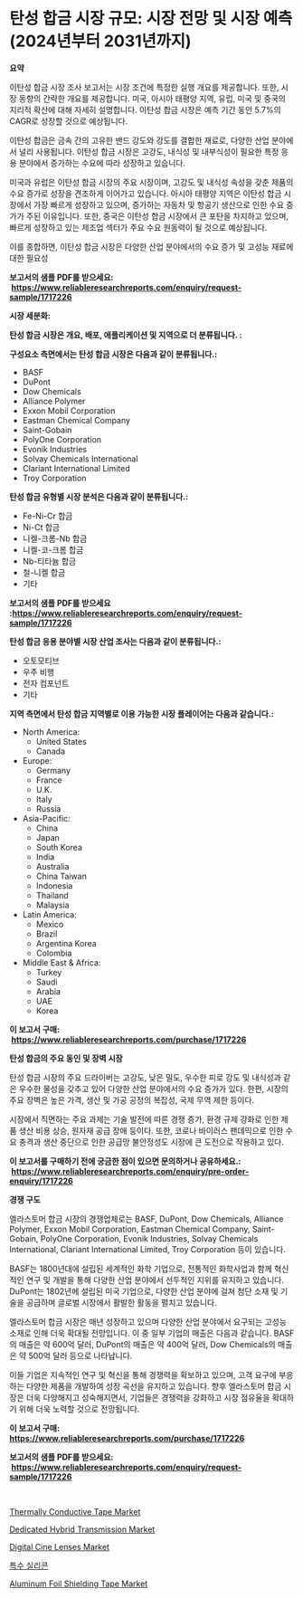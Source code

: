 <p><h1>탄성 합금 시장 규모: 시장 전망 및 시장 예측 (2024년부터 2031년까지)</h1></p><p><strong>요약</strong></p>
<p><p>이탄성 합금 시장 조사 보고서는 시장 조건에 특정한 실행 개요를 제공합니다. 또한, 시장 동향의 간략한 개요를 제공합니다. 미국, 아시아 태평양 지역, 유럽, 미국 및 중국의 지리적 확산에 대해 자세히 설명합니다. 이탄성 합금 시장은 예측 기간 동안 5.7%의 CAGR로 성장할 것으로 예상됩니다.</p><p>이탄성 합금은 금속 간의 고유한 밴드 강도와 강도를 결합한 재료로, 다양한 산업 분야에서 널리 사용됩니다. 이탄성 합금 시장은 고강도, 내식성 및 내부식성이 필요한 특정 응용 분야에서 증가하는 수요에 따라 성장하고 있습니다.</p><p>미국과 유럽은 이탄성 합금 시장의 주요 시장이며, 고강도 및 내식성 속성을 갖춘 제품의 수요 증가로 성장을 견조하게 이어가고 있습니다. 아시아 태평양 지역은 이탄성 합금 시장에서 가장 빠르게 성장하고 있으며, 증가하는 자동차 및 항공기 생산으로 인한 수요 증가가 주된 이유입니다. 또한, 중국은 이탄성 합금 시장에서 큰 포탄을 차지하고 있으며, 빠르게 성장하고 있는 제조업 섹터가 주요 수요 원동력이 될 것으로 예상됩니다.</p><p>이를 종합하면, 이탄성 합금 시장은 다양한 산업 분야에서의 수요 증가 및 고성능 재료에 대한 필요성</p></p>
<p><strong>보고서의 샘플 PDF를 받으세요: &nbsp;<a href="https://www.reliableresearchreports.com/enquiry/request-sample/1717226">https://www.reliableresearchreports.com/enquiry/request-sample/1717226</a></strong></p>
<p><strong>시장 세분화:</strong></p>
<p><strong> 탄성 합금 시장은 개요, 배포, 애플리케이션 및 지역으로 더 분류됩니다. :</strong></p>
<p><strong>구성요소 측면에서는 탄성 합금 시장은 다음과 같이 분류됩니다.:</strong></p>
<p><ul><li>BASF</li><li>DuPont</li><li>Dow Chemicals</li><li>Alliance Polymer</li><li>Exxon Mobil Corporation</li><li>Eastman Chemical Company</li><li>Saint-Gobain</li><li>PolyOne Corporation</li><li>Evonik Industries</li><li>Solvay Chemicals International</li><li>Clariant International Limited</li><li>Troy Corporation</li></ul></p>
<p><strong> 탄성 합금 유형별 시장 분석은 다음과 같이 분류됩니다.:</strong></p>
<p><ul><li>Fe-Ni-Cr 합금</li><li>Ni-Ct 합금</li><li>니켈-크롬-Nb 합금</li><li>니켈-코-크롬 합금</li><li>Nb-티타늄 합금</li><li>철-니켈 합금</li><li>기타</li></ul></p>
<p><strong>보고서의 샘플 PDF를 받으세요 :<a href="https://www.reliableresearchreports.com/enquiry/request-sample/1717226">https://www.reliableresearchreports.com/enquiry/request-sample/1717226</a></strong></p>
<p><strong> 탄성 합금 응용 분야별 시장 산업 조사는 다음과 같이 분류됩니다.:</strong></p>
<p><ul><li>오토모티브</li><li>우주 비행</li><li>전자 컴포넌트</li><li>기타</li></ul></p>
<p><strong>지역 측면에서 탄성 합금 지역별로 이용 가능한 시장 플레이어는 다음과 같습니다.:</strong></p>
<p><ul>
    <li>
        North America:
        <ul>
            <li>United States</li>
            <li>Canada</li>
        </ul>
    </li>
    <li>
        Europe:
        <ul>
            <li>Germany</li>
            <li>France</li>
            <li>U.K.</li>
            <li>Italy</li>
            <li>Russia</li>
        </ul>
    </li>
    <li>
        Asia-Pacific:
        <ul>
            <li>China</li>
            <li>Japan</li>
            <li>South Korea</li>
            <li>India</li>
            <li>Australia</li>
            <li>China Taiwan</li>
            <li>Indonesia</li>
            <li>Thailand</li>
            <li>Malaysia</li>
        </ul>
    </li>
    <li>
        Latin America:
        <ul>
            <li>Mexico</li>
            <li>Brazil</li>
            <li>Argentina Korea</li>
            <li>Colombia</li>
        </ul>
    </li>
    <li>
        Middle East & Africa:
        <ul>
            <li>Turkey</li>
            <li>Saudi</li>
            <li>Arabia</li>
            <li>UAE</li>
            <li>Korea</li>
        </ul>
    </li>
    </ul></p>
<p><strong>이 보고서 구매: &nbsp;<a href="https://www.reliableresearchreports.com/purchase/1717226">https://www.reliableresearchreports.com/purchase/1717226</a></strong></p>
<p><strong>탄성 합금의 주요 동인 및 장벽 시장</strong></p>
<p><p>탄성 합금 시장의 주요 드라이버는 고강도, 낮은 밀도, 우수한 피로 강도 및 내식성과 같은 우수한 물성을 갖추고 있어 다양한 산업 분야에서의 수요 증가가 있다. 한편, 시장의 주요 장벽은 높은 가격, 생산 및 가공 공정의 복잡성, 국제 무역 제한 등이다.</p><p>시장에서 직면하는 주요 과제는 기술 발전에 따른 경쟁 증가, 환경 규제 강화로 인한 제품 생산 비용 상승, 원자재 공급 장애 등이다. 또한, 코로나 바이러스 팬데믹으로 인한 수요 충격과 생산 중단으로 인한 공급망 불안정성도 시장에 큰 도전으로 작용하고 있다.</p></p>
<p><strong>이 보고서를 구매하기 전에 궁금한 점이 있으면 문의하거나 공유하세요.: &nbsp;<a href="https://www.reliableresearchreports.com/enquiry/pre-order-enquiry/1717226">https://www.reliableresearchreports.com/enquiry/pre-order-enquiry/1717226</a></strong></p>
<p><strong>경쟁 구도</strong></p>
<p><p>엘라스토머 합금 시장의 경쟁업체로는 BASF, DuPont, Dow Chemicals, Alliance Polymer, Exxon Mobil Corporation, Eastman Chemical Company, Saint-Gobain, PolyOne Corporation, Evonik Industries, Solvay Chemicals International, Clariant International Limited, Troy Corporation 등이 있습니다.</p><p>BASF는 1800년대에 설립된 세계적인 화학 기업으로, 전통적인 화학사업과 함께 혁신적인 연구 및 개발을 통해 다양한 산업 분야에서 선두적인 지위를 유지하고 있습니다. DuPont는 1802년에 설립된 미국 기업으로, 다양한 산업 분야에 걸쳐 첨단 소재 및 기술을 공급하며 글로벌 시장에서 활발한 활동을 펼치고 있습니다.</p><p>엘라스토머 합금 시장은 매년 성장하고 있으며 다양한 산업 분야에서 요구되는 고성능 소재로 인해 더욱 확대될 전망입니다. 이 중 일부 기업의 매출은 다음과 같습니다. BASF의 매출은 약 600억 달러, DuPont의 매출은 약 400억 달러, Dow Chemicals의 매출은 약 500억 달러 등으로 나타납니다.</p><p>이들 기업은 지속적인 연구 및 혁신을 통해 경쟁력을 확보하고 있으며, 고객 요구에 부응하는 다양한 제품을 개발하여 성장 곡선을 유지하고 있습니다. 향후 엘라스토머 합금 시장은 더욱 다양해지고 성숙해지면서, 기업들은 경쟁력을 강화하고 시장 점유율을 확대하기 위해 더욱 노력할 것으로 전망됩니다.</p></p>
<p><strong>이 보고서 구매: &nbsp; <a href="https://www.reliableresearchreports.com/purchase/1717226">https://www.reliableresearchreports.com/purchase/1717226</a></strong></p>
<p><strong>보고서의 샘플 PDF를 받으세요: &nbsp;<a href="https://www.reliableresearchreports.com/enquiry/request-sample/1717226">https://www.reliableresearchreports.com/enquiry/request-sample/1717226</a></strong><strong></strong></p>
<p>&nbsp;</p>
<p><p><a href="https://github.com/RichRobinson5/Market-Research-Report-List-4/blob/main/thermally-conductive-tape-market.md">Thermally Conductive Tape Market</a></p><p><a href="https://issuu.com/reportprime-2/docs/dedicated-hybrid-transmission-market-size-2030.ppt">Dedicated Hybrid Transmission Market</a></p><p><a href="https://cautious-neon-760.notion.site/Digital-Cine-Lenses-Market-Insights-Market-Players-and-Forecast-Till-2031-4fbc29706ebe4a778aab42e0afe7b48e">Digital Cine Lenses Market</a></p><p><a href="https://github.com/sougarounis/Market-Research-Report-List-2/blob/main/4639784191738.md">특수 실리콘</a></p><p><a href="https://github.com/gdfhhhj/Market-Research-Report-List-3/blob/main/aluminum-foil-shielding-tape-market.md">Aluminum Foil Shielding Tape Market</a></p></p>
